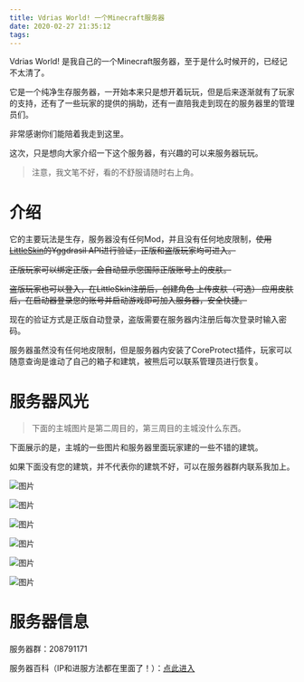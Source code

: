 ```yaml
---
title: Vdrias World! 一个Minecraft服务器
date: 2020-02-27 21:35:12
tags:
---
```

Vdrias World! 是我自己的一个Minecraft服务器，至于是什么时候开的，已经记不太清了。

它是一个纯净生存服务器，一开始本来只是想开着玩玩，但是后来逐渐就有了玩家的支持，还有了一些玩家的提供的捐助，还有一直陪我走到现在的服务器里的管理员们。

非常感谢你们能陪着我走到这里。

这次，只是想向大家介绍一下这个服务器，有兴趣的可以来服务器玩玩。

> 注意，我文笔不好，看的不舒服请随时右上角。

<!-- more -->

# 介绍

它的主要玩法是生存，服务器没有任何Mod，并且没有任何地皮限制，~~使用[LittleSkin](https://littleskin.cn)的Yggdrasil API进行验证，正版和盗版玩家均可进入。~~

~~正版玩家可以绑定正版，会自动显示您国际正版账号上的皮肤。~~

~~盗版玩家也可以登入，在LittleSkin注册后，创建角色 上传皮肤（可选） 应用皮肤后，在启动器登录您的账号并启动游戏即可加入服务器，安全快捷。~~

现在的验证方式是正版自动登录，盗版需要在服务器内注册后每次登录时输入密码。

服务器虽然没有任何地皮限制，但是服务器内安装了CoreProtect插件，玩家可以随意查询是谁动了自己的箱子和建筑，被熊后可以联系管理员进行恢复。

# 服务器风光

> 下面的主城图片是第二周目的，第三周目的主城没什么东西。

下面展示的是，主城的一些图片和服务器里面玩家建的一些不错的建筑。

如果下面没有您的建筑，并不代表你的建筑不好，可以在服务器群内联系我加上。

![图片](https://cdn.jsdelivr.net/gh/Mashirl/Images/2020-02-03_11.28.51.png)

![图片](https://cdn.jsdelivr.net/gh/Mashirl/Images/2020-02-03_11.29.16.png)

![图片](https://cdn.jsdelivr.net/gh/Mashirl/Images/2020-02-03_11.29.53.png)

![图片](https://resource.mashirl.cn/images/2020-02-03_11.30.16.png)

![图片](https://cdn.jsdelivr.net/gh/Mashirl/Images/2020-02-03_11.31.09.png)

![图片](https://cdn.jsdelivr.net/gh/Mashirl/Images/2019-12-31_22.49.38.png)

# 服务器信息

服务器群：208791171

服务器百科（IP和进服方法都在里面了！）：[点此进入](https://wiki.vdrias.cn)